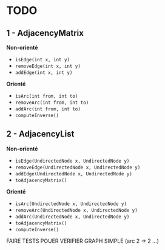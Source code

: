 # TODO

## 1 - AdjacencyMatrix

**Non-orienté**
* `isEdge(int x, int y)`
* `removeEdge(int x, int y)`
* `addEdge(int x, int y)`

**Orienté**
* `isArc(int from, int to)`
* `removeArc(int from, int to)`
* `addArc(int from, int to)`
* `computeInverse()`

## 2 - AdjacencyList

**Non-orienté**
* `isEdge(UndirectedNode x, UndirectedNode y)`
* `removeEdge(UndirectedNode x, UndirectedNode y)`
* `addEdge(UndirectedNode x, UndirectedNode y)`
* `toAdjacencyMatrix()`

**Orienté**
* `isArc(UndirectedNode x, UndirectedNode y)`
* `removeArc(UndirectedNode x, UndirectedNode y)`
* `addArc(UndirectedNode x, UndirectedNode y)`
* `toAdjacencyMatrix()`
* `computeInverse()`

FAIRE TESTS POUER VERIFIER GRAPH SIMPLE (arc 2 -> 2 ...)
